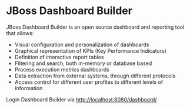 # JBoss Dashboard Builder

JBoss Dashboard Builder is an open source dashboard and reporting tool that allows:

* Visual configuration and personalization of dashboards
* Graphical representation of KPIs (Key Performance Indicators)
* Definition of interactive report tables
* Filtering and search, both in-memory or database based
* Process execution metrics dashboards
* Data extraction from external systems, through different protocols
* Access control for different user profiles to different levels of information

Login Dashboard Builder via [http://localhost:8080/dashboard/](http://localhost:8080/dashboard/)
